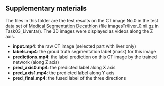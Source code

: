 ## Supplementary materials

The files in this folder are the test results on the CT image No.0 in the test [data set](https://drive.google.com/drive/folders/1HqEgzS8BV2c7xYNrZdEAnrHk7osJJ--2) of [Medical Segmentation Decathlon](http://medicaldecathlon.com) (file imagesTr/liver_0.nii.gz in Task03_Liver.tar). The 3D images were displayed as videos along the Z axis.

* **input.mp4**: the raw CT image (selected part with liver only)
* **labels.mp4**: the groud truth segmentation label (mask) for this image
* **predictions.mp4**: the label prediction on this CT image by the trained network (along Z axis)
* **pred_axis0.mp4**: the predicted label along X axis
* **pred_axis1.mp4**: the predicted label along Y axis
* **pred_final.mp4**: the fused label of the three directions